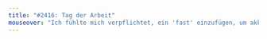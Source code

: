 ```yaml
---
title: "#2416: Tag der Arbeit"
mouseover: "Ich fühlte mich verpflichtet, ein 'fast' einzufügen, um akkurat zu bleiben. Was einigermaßen absurd ist, weil das Wort 'fast' aus dem Mund einer sprechenden Fledermaus stammt - eine Tierweltdarstellung, der es ein wenig an Akkuratesse mangelt."
---
```



